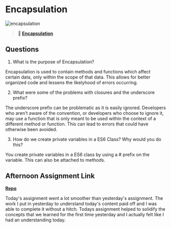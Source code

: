 # Encapsulation

![encapsulation](https://bcw.blob.core.windows.net/public/img/journals/5838157482080222)

> **📖 [Encapsulation](https://codeworksacademy.com/fs-student-guide/resources/wk3/02-Encapsulation)**

## Questions

1. What is the purpose of Encapsulation?

Encapsulation is used to contain methods and functions which affect certain data, only within the scope of that data. This allows for better organized code and lessens the likelyhood of errors occurring.

2. What were some of the problems with closures and the underscore prefix?

The underscore prefix can be problematic as it is easily ignored. Developers who aren't aware of the convention, or developers who choose to ignore it, may use a function that is only meant to be used within the context of a different method or function. This can lead to errors that could have otherwise been avoided.

3. How do we create private variables in a ES6 Class? Why would you do this?

You create private variables in a ES6 class by using a # prefix on the variable. This can also be attached to methods.

## Afternoon Assignment Link

**[Repo](https://github.com/CALEBELLIOTT/vending-machine-w3d2)**

Today's assignment went a lot smoother than yesterday's assignment. The work I put in yesterday to understand today's content paid off and I was able to complete it without a hitch. Todays assignment helped to solidify the concepts that we learned for the first time yesterday and I actually felt like I had an understanding today. 
